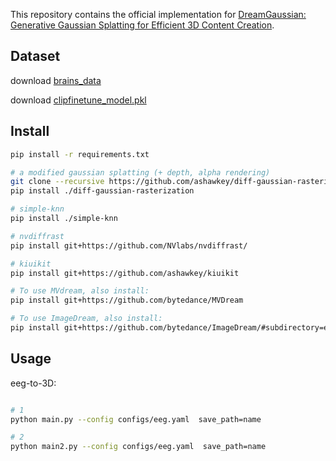 

This repository contains the official implementation for [DreamGaussian: Generative Gaussian Splatting for Efficient 3D Content Creation](https://arxiv.org/abs/2309.16653).

## Dataset
download [brains_data](https://drive.google.com/file/d/1NCK3RvyaQ9jKn4aJHSlBq9LFzmRYbxfH/view?usp=sharing)

download [clipfinetune_model.pkl](https://drive.google.com/file/d/1oRTQY4sxftyfqOMcUZkSdnbz2AylK2ey/view?usp=drive_link)

## Install

```bash
pip install -r requirements.txt

# a modified gaussian splatting (+ depth, alpha rendering)
git clone --recursive https://github.com/ashawkey/diff-gaussian-rasterization
pip install ./diff-gaussian-rasterization

# simple-knn
pip install ./simple-knn

# nvdiffrast
pip install git+https://github.com/NVlabs/nvdiffrast/

# kiuikit
pip install git+https://github.com/ashawkey/kiuikit

# To use MVdream, also install:
pip install git+https://github.com/bytedance/MVDream

# To use ImageDream, also install:
pip install git+https://github.com/bytedance/ImageDream/#subdirectory=extern/ImageDream
```



## Usage

eeg-to-3D:
```bash

# 1
python main.py --config configs/eeg.yaml  save_path=name

# 2
python main2.py --config configs/eeg.yaml  save_path=name

```

